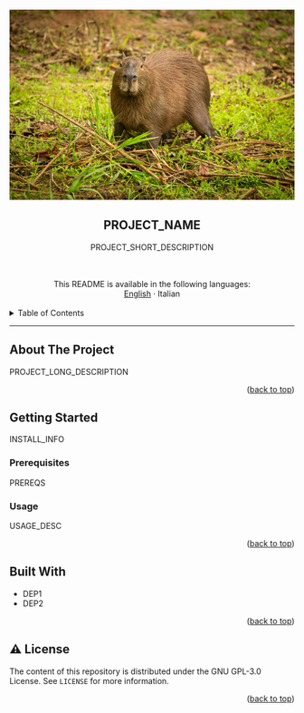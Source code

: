 <a name="readme-top"></a>

<!-- Presentation Block -->
<br />

<div align="center">

  <a href="https://github.com/LightDestory/RepositoryTemplate">
    <img src=".github/assets/images/logo_placeholder.jpg" alt="Preview" style="max-width:854px;max-height:480px;width:100%;">
  </a>

  <h2 align="center">PROJECT_NAME</h2>
  
  <p align="center">
      PROJECT_SHORT_DESCRIPTION
  </p>
  <br />
  <br />

  <!-- MultiLang Selector - DELETE ME IF NOT NEEDED -->
  <section>
    This README is available in the following languages:
    <br />
    <a href="README.md">English</a>
    ·
    Italian
    <br />
    <br />
  </section>

</div>

<details>
  <summary>Table of Contents</summary>
  <ol>
    <li>
      <a href="#about-the-project">About The Project</a>
    </li>
    <li>
      <a href="#getting-started">Getting Started</a>
      <ul>
        <li><a href="#prerequisites">Prerequisites</a></li>
        <li><a href="#usage">Usage</a></li>
      </ul>
    </li>
    <li><a href="#warning-license">License</a></li>
  </ol>
</details>

---

<!-- ABOUT THE PROJECT -->

## About The Project

PROJECT_LONG_DESCRIPTION

<p align="right">(<a href="#readme-top">back to top</a>)</p>

## Getting Started

INSTALL_INFO

### Prerequisites

PREREQS

### Usage

USAGE_DESC

<p align="right">(<a href="#readme-top">back to top</a>)</p>

## Built With

- DEP1
- DEP2

<p align="right">(<a href="#readme-top">back to top</a>)</p>

## :warning: License

The content of this repository is distributed under the GNU GPL-3.0 License. See `LICENSE` for more information.

<p align="right">(<a href="#readme-top">back to top</a>)</p>
